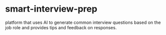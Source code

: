 # smart-interview-prep
platform that uses AI to generate common interview questions based on the job role and provides tips and feedback on responses.
